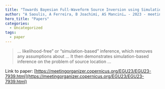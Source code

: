 ```yaml
---
title: "Towards Bayesian Full-Waveform Source Inversion using Simulation-Based Inference"
author: "A Saoulis, A Ferreira, B Joachimi, AS Mancini… - 2023 - meetingorganizer.copernicus.org"
hero_title: "Papers"
categories:
  - Uncategorized
tags:
  - paper
---
```



>… likelihood-free” or “simulation-based” inference, which removes any assumptions about … It then demonstrates simulation-based inference on the problem of source location …

Link to paper: [https://meetingorganizer.copernicus.org/EGU23/EGU23-7939.html](https://meetingorganizer.copernicus.org/EGU23/EGU23-7939.html)

